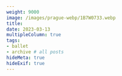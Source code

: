 ```yaml
---
weight: 9000
image: /images/prague-webp/1B7W0733.webp
title:
date: 2023-03-13
multipleColumn: true
tags:
- ballet
- archive # all posts
hideMeta: true
hideExif: true
---
```


